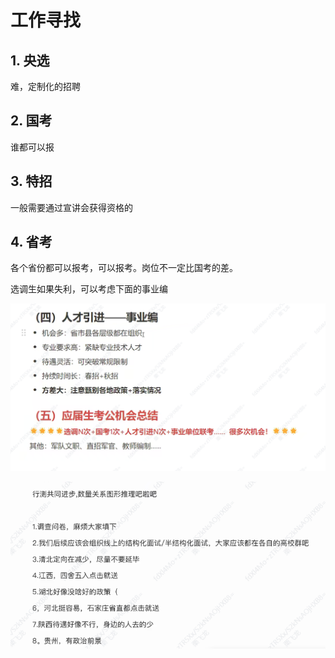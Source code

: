 # 工作寻找

## 1. 央选

难，定制化的招聘

## 2. 国考

谁都可以报

## 3. 特招

一般需要通过宣讲会获得资格的

## 4. 省考

各个省份都可以报考，可以报考。岗位不一定比国考的差。



选调生如果失利，可以考虑下面的事业编

![image-20240423200148114](images/image-20240423200148114.png)







![image-20240423211111265](images/image-20240423211111265.png)






